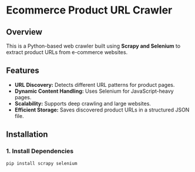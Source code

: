 # Ecommerce Product URL Crawler

## Overview
This is a Python-based web crawler built using **Scrapy and Selenium** to extract product URLs from e-commerce websites.

## Features
- **URL Discovery:** Detects different URL patterns for product pages.
- **Dynamic Content Handling:** Uses Selenium for JavaScript-heavy pages.
- **Scalability:** Supports deep crawling and large websites.
- **Efficient Storage:** Saves discovered product URLs in a structured JSON file.

## Installation
### 1. Install Dependencies
```sh
pip install scrapy selenium
